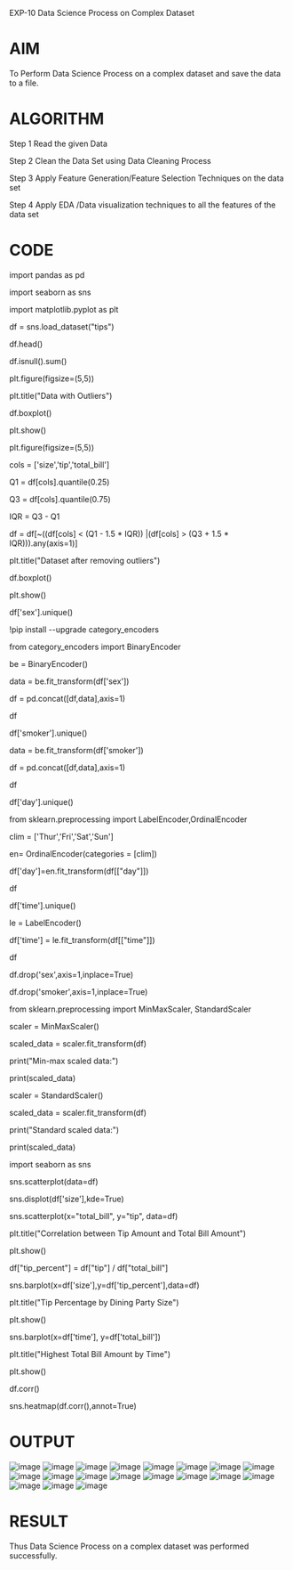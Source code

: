 EXP-10 Data Science Process on Complex Dataset

# AIM

To Perform Data Science Process on a complex dataset and save the data to a file.

# ALGORITHM

Step 1 Read the given Data

Step 2 Clean the Data Set using Data Cleaning Process

Step 3 Apply Feature Generation/Feature Selection Techniques on the data set

Step 4 Apply EDA /Data visualization techniques to all the features of the data set

# CODE

import pandas as pd

import seaborn as sns

import matplotlib.pyplot as plt

df = sns.load_dataset("tips")

df.head()

df.isnull().sum()

plt.figure(figsize=(5,5))

plt.title("Data with Outliers")

df.boxplot()

plt.show()

plt.figure(figsize=(5,5))

cols = ['size','tip','total_bill']

Q1 = df[cols].quantile(0.25)

Q3 = df[cols].quantile(0.75)

IQR = Q3 - Q1

df = df[~((df[cols] < (Q1 - 1.5 * IQR)) |(df[cols] > (Q3 + 1.5 * IQR))).any(axis=1)]

plt.title("Dataset after removing outliers")

df.boxplot()

plt.show()

df['sex'].unique()

!pip install --upgrade category_encoders

from category_encoders import BinaryEncoder

be = BinaryEncoder()

data = be.fit_transform(df['sex'])

df = pd.concat([df,data],axis=1)

df

df['smoker'].unique()

data = be.fit_transform(df['smoker'])

df = pd.concat([df,data],axis=1)

df

df['day'].unique()

from sklearn.preprocessing import LabelEncoder,OrdinalEncoder

clim = ['Thur','Fri','Sat','Sun']

en= OrdinalEncoder(categories = [clim])

df['day']=en.fit_transform(df[["day"]])

df

df['time'].unique()

le = LabelEncoder()

df['time'] = le.fit_transform(df[["time"]])

df

df.drop('sex',axis=1,inplace=True)

df.drop('smoker',axis=1,inplace=True)

from sklearn.preprocessing import MinMaxScaler, StandardScaler

scaler = MinMaxScaler()

scaled_data = scaler.fit_transform(df)

print("Min-max scaled data:")

print(scaled_data)

scaler = StandardScaler()

scaled_data = scaler.fit_transform(df)

print("Standard scaled data:")

print(scaled_data)

import seaborn as sns

sns.scatterplot(data=df)

sns.displot(df['size'],kde=True)

sns.scatterplot(x="total_bill", y="tip", data=df)

plt.title("Correlation between Tip Amount and Total Bill Amount")

plt.show()

df["tip_percent"] = df["tip"] / df["total_bill"]

sns.barplot(x=df['size'],y=df['tip_percent'],data=df)

plt.title("Tip Percentage by Dining Party Size")

plt.show()

sns.barplot(x=df['time'], y=df['total_bill'])

plt.title("Highest Total Bill Amount by Time")

plt.show()

df.corr()

sns.heatmap(df.corr(),annot=True)

# OUTPUT

![image](https://github.com/dhivyapriyar/EX10/assets/119477552/4c7147cc-b102-4b74-8c13-39d45ced8e9f)
![image](https://github.com/dhivyapriyar/EX10/assets/119477552/e55c1f03-3018-4e2a-bfea-eebf7d83b92e)
![image](https://github.com/dhivyapriyar/EX10/assets/119477552/5805cccf-04a4-4009-8dd8-225cb735b7ef)
![image](https://github.com/dhivyapriyar/EX10/assets/119477552/f84c98a4-dbe2-4eca-83b2-309513037f17)
![image](https://github.com/dhivyapriyar/EX10/assets/119477552/75549fad-d58f-4201-871f-ddba55e4f2b1)
![image](https://github.com/dhivyapriyar/EX10/assets/119477552/f8c9d505-60e6-4658-99f9-810eaf088600)
![image](https://github.com/dhivyapriyar/EX10/assets/119477552/629686db-c851-4b95-8350-179da1019af7)
![image](https://github.com/dhivyapriyar/EX10/assets/119477552/ea991415-87e9-4c04-8e19-bfb98e1d96bd)
![image](https://github.com/dhivyapriyar/EX10/assets/119477552/a938ed6c-5410-4587-96d6-479c62159146)
![image](https://github.com/dhivyapriyar/EX10/assets/119477552/b09288f3-4846-4992-b7d9-7bf4bff4f367)
![image](https://github.com/dhivyapriyar/EX10/assets/119477552/0f7a15bb-f061-4045-bc60-73ca2a22930a)
![image](https://github.com/dhivyapriyar/EX10/assets/119477552/6829ab00-9671-4ffb-9055-eac262254401)
![image](https://github.com/dhivyapriyar/EX10/assets/119477552/2adf32fe-aef9-4ac9-9b1a-49b39cfeb6fb)
![image](https://github.com/dhivyapriyar/EX10/assets/119477552/119f8d61-8215-49d2-9287-886f7ba7e63a)
![image](https://github.com/dhivyapriyar/EX10/assets/119477552/5fec2cf6-82df-40b9-9d6e-f0f458b77368)
![image](https://github.com/dhivyapriyar/EX10/assets/119477552/a0cc8b17-c311-40dc-9800-08f7c0a65f37)
![image](https://github.com/dhivyapriyar/EX10/assets/119477552/fe79dc86-6dad-4a08-ab6a-24fbe068014e)
![image](https://github.com/dhivyapriyar/EX10/assets/119477552/fb4aea0f-d152-46b4-9037-8f0c8ba3321c)
![image](https://github.com/dhivyapriyar/EX10/assets/119477552/496366dc-4651-4d3c-ae3d-3e1433b66283)

# RESULT
Thus Data Science Process on a complex dataset was performed successfully.
